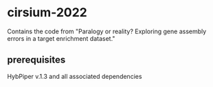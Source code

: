 # cirsium-2022
Contains the code from "Paralogy or reality? Exploring gene assembly errors in a target enrichment dataset."

## prerequisites
HybPiper v.1.3 and all associated dependencies


